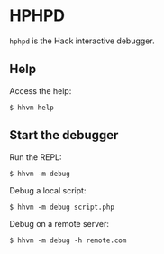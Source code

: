 
# HPHPD

`hphpd` is the Hack interactive debugger.

## Help

Access the help:

    $ hhvm help

## Start the debugger

Run the REPL:

    $ hhvm -m debug

Debug a local script:

    $ hhvm -m debug script.php

Debug on a remote server:

    $ hhvm -m debug -h remote.com